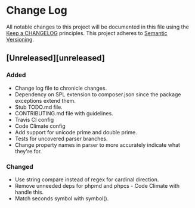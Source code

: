 # Change Log
All notable changes to this project will be documented in this file using the [Keep a CHANGELOG](http://keepachangelog.com/) principles.
This project adheres to [Semantic Versioning](http://semver.org/).

## [Unreleased][unreleased]
### Added
- Change log file to chronicle changes.
- Dependency on SPL extension to composer.json since the package exceptions extend them.
- Stub TODO.md file.
- CONTRIBUTING.md file with guidelines.
- Travis CI config
- Code Climate config
- Add support for unicode prime and double prime.
- Tests for uncovered parser branches.
- Change property names in parser to more accurately indicate what they're for.
### Changed
- Use string compare instead of regex for cardinal direction.
- Remove unneeded deps for phpmd and phpcs - Code Climate with handle this.
- Match seconds symbol with symbol().

